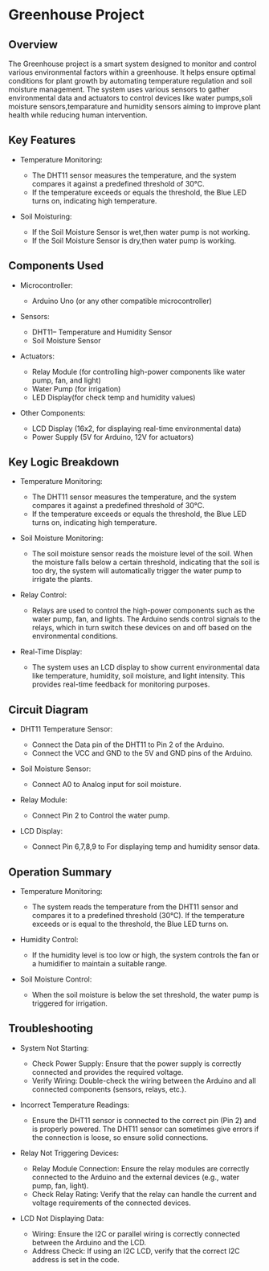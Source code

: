 # Greenhouse Project

## Overview
The Greenhouse project is a smart system designed to monitor and control various environmental factors within a greenhouse. It helps ensure optimal conditions for plant growth by automating temperature regulation and soil moisture management. The system uses various sensors to gather environmental data and actuators to control devices like water pumps,soli moisture sensors,temparature and humidity sensors aiming to improve plant health while reducing human intervention.
    
## Key Features

* Temperature Monitoring:

    * The DHT11 sensor measures the temperature, and the system compares it against a predefined threshold of 30°C.
    * If the temperature exceeds or equals the threshold, the Blue LED turns on, indicating high temperature.

* Soil Moisturing:

    * If the Soil Moisture Sensor is wet,then water pump is not working.
    * If the Soil Moisture Sensor is dry,then water pump is working.

## Components Used

* Microcontroller:

    * Arduino Uno (or any other compatible microcontroller)

* Sensors:

    * DHT11– Temperature and Humidity Sensor
    * Soil Moisture Sensor

* Actuators:

    * Relay Module (for controlling high-power components like water pump, fan, and light)
    * Water Pump (for irrigation)
    * LED Display(for check temp and humidity values)

* Other Components:

    * LCD Display (16x2, for displaying real-time environmental data)
    * Power Supply (5V for Arduino, 12V for actuators)

## Key Logic Breakdown

* Temperature Monitoring:

    * The DHT11 sensor measures the temperature, and the system compares it against a predefined threshold of 30°C.
    * If the temperature exceeds or equals the threshold, the Blue LED turns on, indicating high temperature.

* Soil Moisture Monitoring:

    * The soil moisture sensor reads the moisture level of the soil. When the moisture falls below a certain threshold, indicating that the soil is too dry, the system will automatically trigger the water pump to irrigate the plants.

- Relay Control:

    * Relays are used to control the high-power components such as the water pump, fan, and lights. The Arduino sends control signals to the relays, which in turn switch these devices on and off based on the environmental conditions.

- Real-Time Display:

    * The system uses an LCD display to show current environmental data like temperature, humidity, soil moisture, and light intensity. This provides real-time feedback for monitoring purposes.


## Circuit Diagram

- DHT11 Temperature Sensor:

    * Connect the Data pin of the DHT11 to Pin 2 of the Arduino.
    * Connect the VCC and GND to the 5V and GND pins of the Arduino.

- Soil Moisture Sensor:

    * Connect A0	to Analog input for soil moisture.

- Relay Module:

    * Connect Pin 2 to Control the water pump.

- LCD Display:

    * Connect Pin 6,7,8,9 to For displaying temp and humidity sensor data.


## Operation Summary

- Temperature Monitoring:

    * The system reads the temperature from the DHT11 sensor and compares it to a predefined threshold (30°C). If the temperature exceeds or is equal to the threshold, the Blue LED turns on.

- Humidity Control:

    * If the humidity level is too low or high, the system controls the fan or a humidifier to maintain a suitable range.

- Soil Moisture Control:

    * When the soil moisture is below the set threshold, the water pump is triggered for irrigation.

## Troubleshooting

* System Not Starting:

    * Check Power Supply: Ensure that the power supply is correctly connected and provides the required voltage.
   * Verify Wiring: Double-check the wiring between the Arduino and all connected components (sensors, relays, etc.).

* Incorrect Temperature Readings:

    * Ensure the DHT11 sensor is connected to the correct pin (Pin 2) and is properly powered.
The DHT11 sensor can sometimes give errors if the connection is loose, so ensure solid connections.

* Relay Not Triggering Devices:

    * Relay Module Connection: Ensure the relay modules are correctly connected to the Arduino and the external devices (e.g., water pump, fan, light).
    * Check Relay Rating: Verify that the relay can handle the current and voltage requirements of the connected devices.

* LCD Not Displaying Data:

    * Wiring: Ensure the I2C or parallel wiring is correctly connected between the Arduino and the LCD.
    * Address Check: If using an I2C LCD, verify that the correct I2C address is set in the code.
